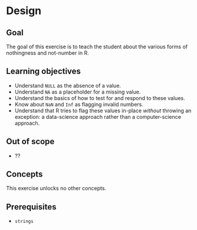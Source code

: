 # Design

## Goal

The goal of this exercise is to teach the student about the various forms of nothingness and not-number in R.

## Learning objectives

- Understand `NULL` as the absence of a value.
- Understand `NA` as a placeholder for a missing value.
- Understand the basics of how to test for and respond to these values.
- Know about `NaN` and `Inf` as flagging invalid numbers.
- Understand that R tries to flag these values in-place *without* throwing an exception: a data-science approach rather than a computer-science approach.

## Out of scope

- ??

## Concepts

This exercise unlocks no other concepts.

## Prerequisites

- `strings`

